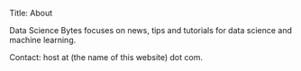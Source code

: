 Title: About

Data Science Bytes focuses on news, tips and tutorials for data science and 
machine learning.

Contact: host at (the name of this website) dot com. 